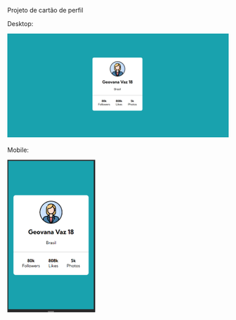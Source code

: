 Projeto de cartão de perfil

Desktop:

<img src="src/images/image-1.png"><br><br>
Mobile:

<img src="src/images/image-2.png" width="200">